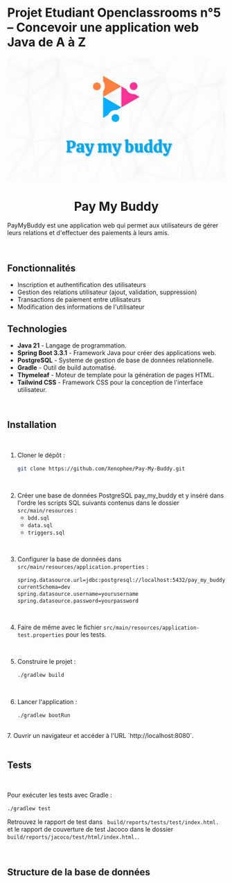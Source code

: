 # Projet Etudiant Openclassrooms n°5 – Concevoir une application web Java de A à Z



<img src="/preview.jpg" alt="Logo de l'application">

<h1 align="center">Pay My Buddy</h1>

PayMyBuddy est une application web qui permet aux utilisateurs de gérer leurs relations et d'effectuer des paiements à leurs amis.

<br>

## Fonctionnalités

- Inscription et authentification des utilisateurs
- Gestion des relations utilisateur (ajout, validation, suppression)
- Transactions de paiement entre utilisateurs
- Modification des informations de l'utilisateur


## Technologies

- **Java 21** - Langage de programmation.
- **Spring Boot 3.3.1** - Framework Java pour créer des applications web.
- **PostgreSQL** - Systeme de gestion de base de données relationnelle.
- **Gradle** - Outil de build automatisé.
- **Thymeleaf** - Moteur de template pour la génération de pages HTML.
- **Tailwind CSS** - Framework CSS pour la conception de l'interface utilisateur.

<br>

## Installation

<br>

1. Cloner le dépôt :
    ```sh
    git clone https://github.com/Xenophee/Pay-My-Buddy.git
    ```

<br>

2. Créer une base de données PostgreSQL pay_my_buddy et y inséré dans l'ordre les scripts SQL suivants contenus dans le dossier `src/main/resources` :
    - `bdd.sql`
    - `data.sql`
    - `triggers.sql`

<br>
   
3. Configurer la base de données dans `src/main/resources/application.properties` :
    ```properties
    spring.datasource.url=jdbc:postgresql://localhost:5432/pay_my_buddy?currentSchema=dev
    spring.datasource.username=yourusername
    spring.datasource.password=yourpassword
    ```

<br>

4. Faire de même avec le fichier `src/main/resources/application-test.properties` pour les tests.

<br>

5. Construire le projet :
    ```sh
    ./gradlew build
    ```
<br>

6. Lancer l'application :
    ```sh
    ./gradlew bootRun
    ```

<br>
7. Ouvrir un navigateur et accéder à l'URL `http://localhost:8080`.

<br>
<br>

## Tests

<br>

Pour exécuter les tests avec Gradle :
```sh
./gradlew test
```

Retrouvez le rapport de test dans ` build/reports/tests/test/index.html.` et le rapport de couverture de test Jacoco dans le dossier ` build/reports/jacoco/test/html/index.html.`.


<br>

## Structure de la base de données

